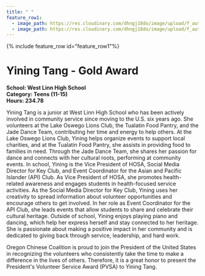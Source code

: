 ```yaml
---
title: " "
feature_row1:
  - image_path: https://res.cloudinary.com/dhngj18do/image/upload/f_auto,q_auto/v1/images/pvsa/2024_Yining_Tang
  - image_path: https://res.cloudinary.com/dhngj18do/image/upload/f_auto,q_auto/v1/images/activities/year_2024
---
```


{% include feature_row id="feature_row1"%}

# Yining Tang - Gold Award

**School: West Linn High School**  
**Category: Teens (11-15)**  
**Hours: 234.78**  

Yining Tang is a junior at West Linn High School who has been actively involved in community
service since moving to the U.S. six years ago. She volunteers at the Lake Oswego Lions Club,
the Tualatin Food Pantry, and the Jade Dance Team, contributing her time and energy to help
others. At the Lake Oswego Lions Club, Yining helps organize events to support local charities,
and at the Tualatin Food Pantry, she assists in providing food to families in need. Through the
Jade Dance Team, she shares her passion for dance and connects with her cultural roots,
performing at community events.
In school, Yining is the Vice President of HOSA, Social Media Director for Key Club, and Event
Coordinator for the Asian and Pacific Islander (API) Club. As Vice President of HOSA, she
promotes health-related awareness and engages students in health-focused service activities. As
the Social Media Director for Key Club, Yining uses her creativity to spread information about
volunteer opportunities and encourage others to get involved. In her role as Event Coordinator
for the API Club, she leads events that allow students to share and celebrate their cultural
heritage.
Outside of school, Yining enjoys playing piano and dancing, which help her express herself and
stay connected to her heritage. She is passionate about making a positive impact in her
community and is dedicated to giving back through service, leadership, and hard work.

Oregon Chinese Coalition is proud to join the President of the United States in recognizing the volunteers who consistently take the time to make a difference in the lives of others. Therefore, it is a great honor to present the President's Volunteer Service Award (PVSA) to Yining Tang.
